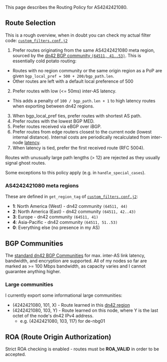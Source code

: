 This page describes the Routing Policy for AS4242421080.

## Route Selection

This is a rough overview, when in doubt you can check my actual filter code: [`custom_filters.conf.j2`](roles/config-bird2/config/custom_filters.conf.j2)

1. Prefer routes originating from the same AS4242421080 meta region, sourced by the [dn42 BGP community `(64511, 41..53)`](https://dn42.dev/howto/Bird-communities). This is essentially cold potato routing:
  - Routes with no region community or the same origin region as a PoP are given `bgp_local_pref = 500 + 200/bgp_path.len`.
  - Other routes are left with a default local preference of 500
2. Prefer routes with low (<= 50ms) inter-AS latency.
  - This adds a penalty of `100 / bgp_path.len + 1` to high latency routes when exporting between dn42 regions.
3. When bgp_local_pref ties, prefer routes with shortest AS path.
4. Prefer routes with the lowest BGP MED.
5. Prefer routes received via eBGP over iBGP.
6. Prefer routes from edge routers closest to the current node (lowest internal distance). Internal costs are periodically recalculated from inter-node [latency](https://github.com/jlu5/ansible-dn42/tree/main/scripts/igpping).
7. When latency is tied, prefer the first received route (RFC 5004).

Routes with unusually large path lengths (> 12) are rejected as they usually signal ghost routes.

Some exceptions to this policy apply (e.g. in `handle_special_cases`).

### AS4242421080 meta regions

These are defined in `get_region_tag` of [`custom_filters.conf.j2`](roles/config-bird2/config/custom_filters.conf.j2):

- **1**: North America (West) - dn42 community `(64511, 44)`
- **2**: North America (East) - dn42 community `(64511, 42..43)`
- **3**: Europe - dn42 community `(64511, 41)`
- **4**: Asia-Pacific - dn42 community `(64511, 51..53)`
- **0**: Everything else (no presence in my AS)

## BGP Communities

The [standard dn42 BGP Communities](https://dn42.net/howto/Bird-communities) for max. inter-AS link latency, bandwidth, and encryption are supported. All of my nodes so far are marked as >= 100 Mbps bandwidth, as capacity varies and I cannot guarantee anything higher.

### Large communities

I currently export some informational large communities:

- (4242421080, 101, X) - Route learned in this [dn42 region](https://lists.nox.tf/pipermail/dn42/2015-December/001259.html)
- (4242421080, 103, Y) - Route learned on this node, where Y is the last octet of the node's dn42 IPv4 address.
  - e.g. (4242421080, 103, 117) for de-nbg01

## ROA (Route Origin Authorization)

Strict ROA checking is enabled - routes must be **ROA_VALID** in order to be accepted.
